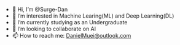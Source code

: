 - 👋 Hi, I’m @Surge-Dan
- 👀 I’m interested in Machine Learing(ML) and Deep Learning(DL)
- 🌱 I’m currently studying as an Undergraduate
- 💞️ I’m looking to collaborate on AI
- 📫 How to reach me: DanielMuei@outlook.com

<!---
Surge-Dan/Surge-Dan is a ✨ special ✨ repository because its `README.md` (this file) appears on your GitHub profile.
You can click the Preview link to take a look at your changes.
--->
